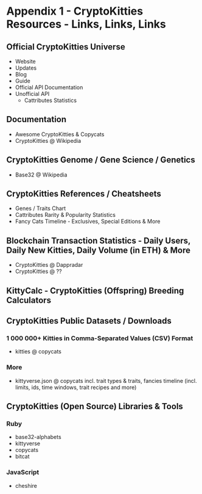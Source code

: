 # Appendix 1 - CryptoKitties Resources - Links, Links, Links


## Official CryptoKitties Universe

- Website
- Updates
- Blog
- Guide
- Official API Documentation
- Unofficial API
  - Cattributes Statistics


## Documentation

- Awesome CryptoKitties & Copycats
- CryptoKitties @ Wikipedia


## CryptoKitties Genome / Gene Science / Genetics


- Base32 @ Wikipedia


## CryptoKitties References / Cheatsheets

- Genes / Traits Chart
- Cattributes Rarity & Popularity Statistics
- Fancy Cats Timeline - Exclusives, Special Editions & More


## Blockchain Transaction Statistics - Daily Users, Daily New Kitties, Daily Volume (in ETH) & More

- CryptoKitties @ Dappradar
- CryptoKitties @ ??


## KittyCalc - CryptoKitties (Offspring) Breeding Calculators



## CryptoKitties Public Datasets / Downloads

### 1 000 000+ Kitties in Comma-Separated Values (CSV) Format

- kitties @ copycats

### More

- kittyverse.json @ copycats  incl. trait types & traits, fancies timeline (incl. limits, ids, time windows, trait recipes and more)


## CryptoKitties (Open Source) Libraries & Tools

### Ruby

- base32-alphabets
- kittyverse
- copycats
- bitcat

### JavaScript

- cheshire
